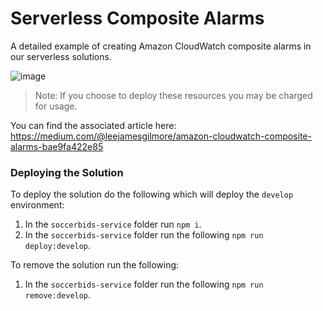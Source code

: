# Serverless Composite Alarms

A detailed example of creating Amazon CloudWatch composite alarms in our serverless solutions.

![image](./docs/images/header.png)

> Note: If you choose to deploy these resources you may be charged for usage.

You can find the associated article here: https://medium.com/@leejamesgilmore/amazon-cloudwatch-composite-alarms-bae9fa422e85

### Deploying the Solution

To deploy the solution do the following which will deploy the `develop` environment:

1. In the `soccerbids-service` folder run `npm i`.
2. In the `soccerbids-service` folder run the following `npm run deploy:develop`.

To remove the solution run the following:

1. In the `soccerbids-service` folder run the following `npm run remove:develop`.
